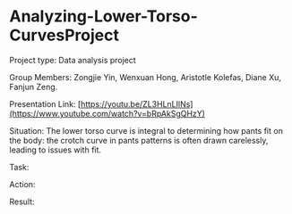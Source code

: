 # Analyzing-Lower-Torso-CurvesProject

Project type: Data analysis project

Group Members: Zongjie Yin, Wenxuan Hong, Aristotle Kolefas, Diane Xu, Fanjun Zeng.

Presentation Link: [https://youtu.be/ZL3HLnLIlNs](https://www.youtube.com/watch?v=bRpAkSgQHzY)

Situation: The lower torso curve is integral to determining how pants fit on the body: the crotch curve in pants patterns is often drawn carelessly, leading to issues with fit. 

Task: 

Action: 

Result: 
